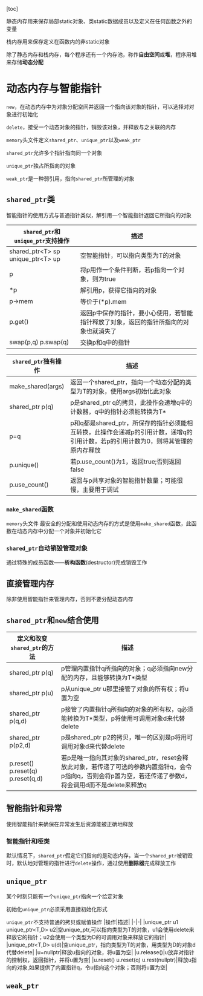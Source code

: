 [toc]

静态内存用来保存局部static对象、类static数据成员以及定义在任何函数之外的变量

栈内存用来保存定义在函数内的非static对象

除了静态内存和栈内存，每个程序还有一个内存池，称作**自由空间**或**堆**，程序用堆来存储**动态分配**

# 动态内存与智能指针
`new`，在动态内存中为对象分配空间并返回一个指向该对象的指针，可以选择对对象进行初始化

`delete`，接受一个动态对象的指针，销毁该对象，并释放与之关联的内存

`memory`头文件定义`shared_ptr`、`unique_ptr`以及`weak_ptr`

`shared_ptr`允许多个指针指向同一个对象

`unique_ptr`独占所指向的对象

`weak_ptr`是一种弱引用，指向`shared_ptr`所管理的对象

## `shared_ptr`类
智能指针的使用方式与普通指针类似，解引用一个智能指针返回它所指向的对象

|`shared_ptr`和`unique_ptr`支持操作|描述|
|-|-|
|shared_ptr\<T> sp unique_ptr\<T> up|空智能指针，可以指向类型为T的对象|
|p|将p用作一个条件判断，若p指向一个对象，则为true|
|*p|解引用p，获得它指向的对象|
|p->mem|等价于(*p).mem|
|p.get()|返回p中保存的指针，要小心使用，若智能指针释放了对象，返回的指针所指向的对象也就消失了|
|swap(p,q) p.swap(q)|交换p和q中的指针|

|`shared_ptr`独有操作|描述|
|-|-|
|make_shared<T>(args)|返回一个shared_ptr，指向一个动态分配的类型为T的对象，使用args初始化此对象|
|shared_ptr<T> p(q)|p是shared_ptr q的拷贝，此操作会递增q中的计数器，q中的指针必须能转换为T*|
|p=q|p和q都是shared_ptr，所保存的指针必须能相互转换，此操作会递减p的引用计数，递增q的引用计数，若p的引用计数为0，则将其管理的原内存释放|
|p.unique()|若p.use_count()为1，返回true;否则返回false|
|p.use_count()|返回与p共享对象的智能指针数量；可能很慢，主要用于调试|

### `make_shared`函数
`memory`头文件
最安全的分配和使用动态内存的方式是使用`make_shared`函数，此函数在动态内存中分配一个对象并初始化它

### `shared_ptr`自动销毁管理对象
通过特殊的成员函数——**析构函数**(destructor)完成销毁工作

## 直接管理内存
除非使用智能指针来管理内存，否则不要分配动态内存

## `shared_ptr`和`new`结合使用
|定义和改变`shared_ptr`的方法|描述|
|-|-|
|shared_ptr<T> p(q)|p管理内置指针q所指向的对象；q必须指向new分配的内存，且能够转换为T*类型|
|shared_ptr<T> p(u)|p从unique_ptr u那里接管了对象的所有权；将u置为空|
|shared_ptr<T> p(q,d)|p接管了内置指针q所指向的对象的所有权，q必须能转换为T*类型，p将使用可调用对象d来代替delete|
|shared_ptr<T> p(p2,d)|p是shared_ptr p2的拷贝，唯一的区别是p将用可调用对象d来代替delete|
|p.reset() p.reset(q) p.reset(q,d)|若p是唯一指向其对象的shared_ptr，reset会释放此对象，若传递了可选的参数内置指针q，会令p指向q，否则会将p置为空，若还传递了参数d，将会调用d而不是delete来释放q|

## 智能指针和异常
使用智能指针来确保在异常发生后资源能被正确地释放

### 智能指针和哑类
默认情况下，`shared_ptr`假定它们指向的是动态内存，当一个`shared_ptr`被销毁时，默认地对管理的指针进行`delete`操作，通过使用**删除器**完成释放工作

## `unique_ptr`
某个时刻只能有一个`unique_ptr`指向一个给定对象

初始化`unique_ptr`必须采用直接初始化形式

`unique_ptr`不支持普通的拷贝或赋值操作
|操作|描述|
|-|-|
|unique_ptr<T> u1 unique_ptr<T,D> u2|空unique_ptr,可以指向类型为T的对象，u1会使用delete来释放它的指针；u2会使用一个类型为D的可调用对象来释放它的指针|
|unique_ptr<T,D> u(d)|空unique_ptr，指向类型为T的对象，用类型为D的对象d代替delete|
|u=nullptr|释放u指向的对象，将u置为空|
|u.release()|u放弃对指针的控制权，返回指针，并将u置为空|
|u.reset() u.reset(q) u.rest(nullptr)|释放u指向的对象,如果提供了内置指针q，令u指向这个对象；否则将u置为空|

## `weak_ptr`
